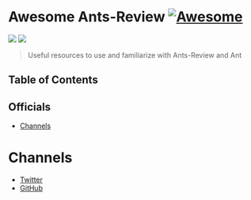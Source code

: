 # Awesome Ants-Review [![Awesome](https://cdn.rawgit.com/sindresorhus/awesome/d7305f38d29fed78fa85652e3a63e154dd8e8829/media/badge.svg)](https://github.com/sindresorhus/awesome)

[![](https://img.shields.io/badge/made%20by-Ants%20Labs-orange.svg?style=flat-square)]()
[![](https://img.shields.io/badge/project-AntsReview-orange.svg?style=flat-square)]()

> Useful resources to use and familiarize with Ants-Review and Ant
 

## Table of Contents

## Officials

- [Channels](#channels) 

Channels
========
- [Twitter](https://twitter.com/ants_review)
- [GitHub](https://github.com/naszam/ants-review)

